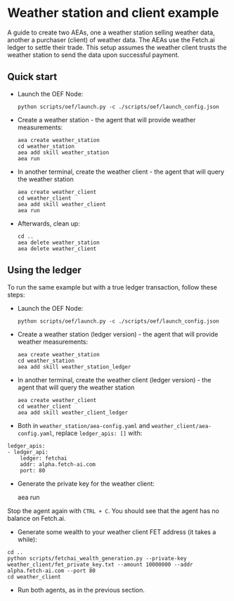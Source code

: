 # Weather station and client example

A guide to create two AEAs, one a weather station selling weather data, another a 
purchaser (client) of weather data. The AEAs use the Fetch.ai ledger to settle their 
trade. This setup assumes the weather client trusts the weather station to send the data
upon successful payment.

## Quick start

- Launch the OEF Node:

      python scripts/oef/launch.py -c ./scripts/oef/launch_config.json

- Create a weather station - the agent that will provide weather measurements:

      aea create weather_station 
      cd weather_station
      aea add skill weather_station
      aea run

- In another terminal, create the weather client - the agent that will query the weather station

      aea create weather_client 
      cd weather_client 
      aea add skill weather_client
      aea run

- Afterwards, clean up:
      
      cd ..
      aea delete weather_station
      aea delete weather_client


## Using the ledger

To run the same example but with a true ledger transaction,
follow these steps:

- Launch the OEF Node:

      python scripts/oef/launch.py -c ./scripts/oef/launch_config.json

- Create a weather station (ledger version) - the agent that will provide weather measurements:

      aea create weather_station 
      cd weather_station
      aea add skill weather_station_ledger

- In another terminal, create the weather client (ledger version) - the agent that will query the weather station

      aea create weather_client 
      cd weather_client 
      aea add skill weather_client_ledger

- Both in `weather_station/aea-config.yaml` and
`weather_client/aea-config.yaml`, replace `ledger_apis: []` with:
```
ledger_apis:
- ledger_api:
    ledger: fetchai
    addr: alpha.fetch-ai.com
    port: 80
```
- Generate the private key for the weather client:

     aea run

Stop the agent again with `CTRL + C`. You should see that the agent has no balance on Fetch.ai.

- Generate some wealth to your weather client FET address (it takes a while):
```
cd ..
python scripts/fetchai_wealth_generation.py --private-key weather_client/fet_private_key.txt --amount 10000000 --addr alpha.fetch-ai.com --port 80
cd weather_client
```

- Run both agents, as in the previous section.